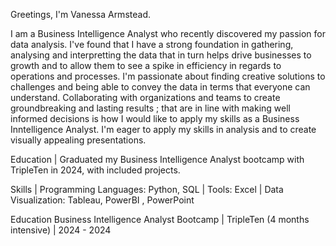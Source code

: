 Greetings, I'm Vanessa Armstead. 

I am a Business Intelligence Analyst who recently discovered my passion for data analysis. 
I've found that I have a strong foundation in gathering, analysing and interpretting the data that in turn helps drive businesses to growth and to allow them to see a spike in efficiency in regards to operations and processes.
I'm passionate about finding creative solutions to challenges and being able to convey the data in terms that everyone can understand. 
Collaborating with organizations and teams to create groundbreaking and lasting results ; that are in line with making well informed decisions is how I would like to apply my skills as a Business Inntelligence Analyst. I'm eager to apply my skills in analysis and to create visually appealing presentations.

Education |
Graduated my Business Intelligence Analyst bootcamp with TripleTen in 2024, with included projects.

Skills |
Programming Languages: Python, SQL |
Tools: Excel |
Data Visualization: Tableau, PowerBI , PowerPoint

Education
Business Intelligence Analyst Bootcamp | TripleTen (4 months intensive) | 2024 - 2024
